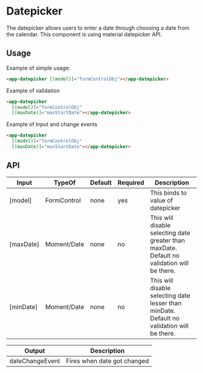 # Datepicker

The datepicker allows users to enter a date through choosing a date from the calendar. This component is using material datepicker API.

## Usage

Example of simple usage:

```html
<app-datepicker [(model)]="formControlObj"></app-datepicker>
```

Example of validation

```html
<app-datepicker
  [(model)]="formControlObj"
  [(maxDate)]="maxStartDate"></app-datepicker>
```

Example of Input and change events

```html
<app-datepicker
  [(model)]="formControlObj"
  [(maxDate)]="maxStartDate"></app-datepicker>
```

## API

| Input     | TypeOf      | Default | Required | Description                                                                                 |
| --------- | ----------- | ------- | -------- | ------------------------------------------------------------------------------------------- |
| [model]   | FormControl | none    | yes      | This binds to value of datepicker                                                           |
| [maxDate] | Moment/Date | none    | no       | This will disable selecting date greater than maxDate. Default no validation will be there. |  |
| [minDate] | Moment/Date | none    | no       | This will disable selecting date lesser than minDate. Default no validation will be there.  |  |

| Output          | Description                 |
| --------------- | --------------------------- |
| dateChangeEvent | Fires when date got changed |
